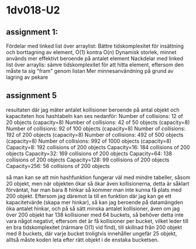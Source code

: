 # 1dv018-U2

## assignment 1:
Fördelar med linked list över arraylist:
Bättre tidskomplexitet för insättning och borttagning av element, O(1) kontra O(n)
Dynamisk storlek, minnet används mer effektivt beroende på antalet element
Nackdelar med linked list över arraylis:
sämre tidskomplexitet för att hitta element, eftersom den måste ta sig "fram" genom listan
Mer minnesanvändning på grund av lagring av pekare

## assignment 5

resultaten där jag mäter antalet kollisioner beroende på antal objekt och kapaciteten hos hashtabeln kan ses nedanför:
Number of collisions: 12 of 20 objects (capacity=8)
Number of collisions: 42 of 50 objects (capacity=8)
Number of collisions: 92 of 100 objects (capacity=8)
Number of collisions: 192 of 200 objects (capacity=8)
Number of collisions: 492 of 500 objects (capacity=8)
Number of collisions: 992 of 1000 objects (capacity=8)
Capacity=8: 192 collisions of 200 objects
Capacity=16: 184 collisions of 200 objects
Capacity=32: 169 collisions of 200 objects
Capacity=64: 138 collisions of 200 objects
Capacity=128: 99 collisions of 200 objects
Capacity=256: 56 collisions of 200 objects

så man kan se att min hashfunktion fungerar väl med mindre tabeller, såsom 20 objekt, men när objekten ökar så ökar även kollisionerna, detta är såklart förväntat, har man bara 8 hinkar så kommer man inte kunna få plats med 200 objekt.
Eftersom jag däremot la till en funktion där jag kan ge ett kapacitetvärde (skapa mer hinkar), så kan jag beroende på datamängden
öka antalet hinkar, och på så sätt minska antalet kollisioner, även om jag över 200 objekt har 138 kollisioner med 64 buckets, så behöver detta inte vara något negativt, eftersom det är få kollisioner per bucket, vilket leder till en bra tidskomplexitet (närmare O(1) vid find), till skillnad från 200 objekt med 8 buckets, där varje bucket troligtvis innehåller ungefär 25 objekt, alltså måste
koden leta efter rätt objekt i de enstaka bucketsen.
